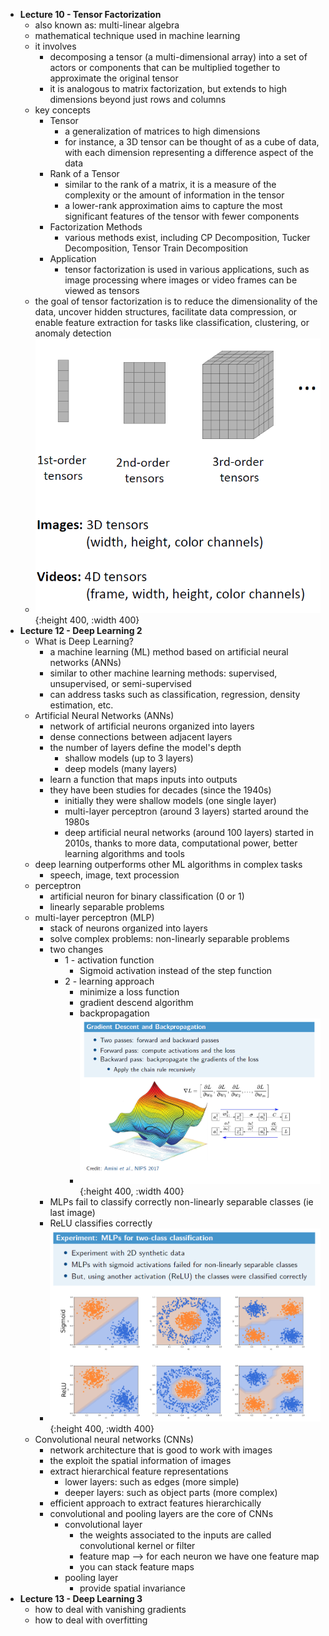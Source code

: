 - **Lecture 10 - Tensor Factorization**
	- also known as: multi-linear algebra
	- mathematical technique used in machine learning
	- it involves
		- decomposing a tensor (a multi-dimensional array) into a set of actors or components that can be multiplied together to approximate the original tensor
		- it is analogous to matrix factorization, but extends to high dimensions beyond just rows and columns
	- key concepts
		- Tensor
			- a generalization of matrices to high dimensions
			- for instance, a 3D tensor can be thought of as a cube of data, with each dimension representing a difference aspect of the data
		- Rank of a Tensor
			- similar to the rank of a matrix, it is a measure of the complexity or the amount of information in the tensor
			- a lower-rank approximation aims to capture the most significant features of the tensor with fewer components
		- Factorization Methods
			- various methods exist, including CP Decomposition, Tucker Decomposition, Tensor Train Decomposition
		- Application
			- tensor factorization is used in various applications, such as image processing where images or video frames can be viewed as tensors
	- the goal of tensor factorization is to reduce the dimensionality of the data, uncover hidden structures, facilitate data compression, or enable feature extraction for tasks like classification, clustering, or anomaly detection
	- ![image.png](../assets/image_1705245129397_0.png){:height 400, :width 400}
- **Lecture 12 - Deep Learning 2**
	- What is Deep Learning?
		- a machine learning (ML) method based on artificial neural networks (ANNs)
		- similar to other machine learning methods: supervised, unsupervised, or semi-supervised
		- can address tasks such as classification, regression, density estimation, etc.
	- Artificial Neural Networks (ANNs)
		- network of artificial neurons organized into layers
		- dense connections between adjacent layers
		- the number of layers define the model's depth
			- shallow models (up to 3 layers)
			- deep models (many layers)
		- learn a function that maps inputs into outputs
		- they have been studies for decades (since the 1940s)
			- initially they were shallow models (one single layer)
			- multi-layer perceptron (around 3 layers) started around the 1980s
			- deep artificial neural networks (around 100 layers) started in 2010s, thanks to more data, computational power, better learning algorithms and tools
	- deep learning outperforms other ML algorithms in complex tasks
		- speech, image, text procession
	- perceptron
		- artificial neuron for binary classification (0 or 1)
		- linearly separable problems
	- multi-layer perceptron (MLP)
		- stack of neurons organized into layers
		- solve complex problems: non-linearly separable problems
		- two changes
			- 1 - activation function
				- Sigmoid activation instead of the step function
			- 2 - learning approach
				- minimize a loss function
				- gradient descend algorithm
				- backpropagation
				- ![image.png](../assets/image_1705251926721_0.png){:height 400, :width 400}
		- MLPs fail to classify correctly non-linearly separable classes (ie last image)
		- ReLU classifies correctly
		- ![image.png](../assets/image_1705252078803_0.png){:height 400, :width 400}
	- Convolutional neural networks (CNNs)
		- network architecture that is good to work with images
		- the exploit the spatial information of images
		- extract hierarchical feature representations
			- lower layers: such as edges (more simple)
			- deeper layers: such as object parts (more complex)
		- efficient approach to extract features hierarchically
		- convolutional and pooling layers are the core of CNNs
			- convolutional layer
				- the weights associated to the inputs are called convolutional kernel or filter
				- feature map --> for each neuron we have one feature map
				- you can stack feature maps
			- pooling layer
				- provide spatial invariance
- **Lecture 13 - Deep Learning 3**
	- how to deal with vanishing gradients
	- how to deal with overfitting